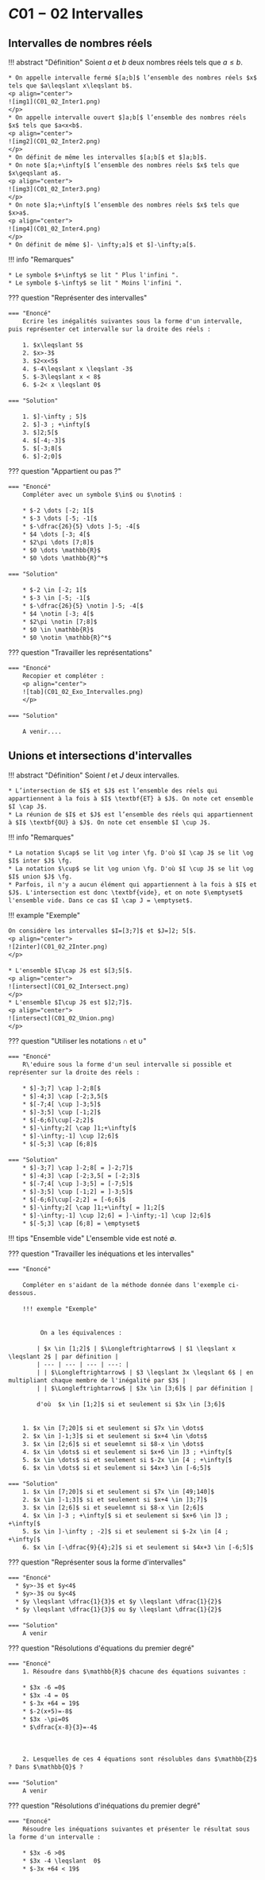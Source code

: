 # $C01-02$ Intervalles

## Intervalles de nombres réels

!!! abstract "Définition" 
	Soient $a$ et $b$ deux nombres réels tels que $a \leqslant b$.
	
	* On appelle intervalle fermé $[a;b]$ l’ensemble des nombres réels $x$ tels que $a\leqslant x\leqslant b$.
	<p align="center">
	![img1](C01_02_Inter1.png)
	</p>
	* On appelle intervalle ouvert $]a;b[$ l’ensemble des nombres réels $x$ tels que $a<x<b$.
	<p align="center">
	![img2](C01_02_Inter2.png)
	</p>
	* On définit de même les intervalles $[a;b[$ et $]a;b]$.
	* On note $[a;+\infty[$ l’ensemble des nombres réels $x$ tels que $x\geqslant a$.
	<p align="center">
	![img3](C01_02_Inter3.png)
	</p>
	* On note $]a;+\infty[$ l’ensemble des nombres réels $x$ tels que $x>a$.
	<p align="center">
	![img4](C01_02_Inter4.png)
	</p>
	* On définit de même $]- \infty;a]$ et $]-\infty;a[$.

!!! info "Remarques"

	* Le symbole $+\infty$ se lit " Plus l'infini ".
	* Le symbole $-\infty$ se lit " Moins l'infini ".
 
??? question "Représenter des intervalles"

	=== "Enoncé"
		Ecrire les inégalités suivantes sous la forme d'un intervalle, puis représenter cet intervalle sur la droite des réels :

		1. $x\leqslant 5$
		2. $x>-3$
		3. $2<x<5$
		4. $-4\leqslant x \leqslant -3$
		5. $-3\leqslant x < 8$
		6. $-2< x \leqslant 0$
	 
	=== "Solution"
		
		1. $]-\infty ; 5]$		
		2. $]-3 ; +\infty[$
		3. $]2;5[$
		4. $[-4;-3]$
		5. $[-3;8[$
		6. $]-2;0]$
		
??? question "Appartient ou pas ?"

	=== "Enoncé"
		Compléter avec un symbole $\in$ ou $\notin$ :
		
		* $-2 \dots [-2; 1[$
		* $-3 \dots [-5; -1[$
		* $-\dfrac{26}{5} \dots ]-5; -4[$
		* $4 \dots [-3; 4[$  
		* $2\pi \dots [7;8]$
		* $0 \dots \mathbb{R}$
		* $0 \dots \mathbb{R}^*$

	=== "Solution"
		
		* $-2 \in [-2; 1[$
		* $-3 \in [-5; -1[$
		* $-\dfrac{26}{5} \notin ]-5; -4[$
		* $4 \notin [-3; 4[$  
		* $2\pi \notin [7;8]$
		* $0 \in \mathbb{R}$
		* $0 \notin \mathbb{R}^*$
		

??? question "Travailler les représentations"
	
	=== "Enoncé"
		Recopier et compléter :
		<p align="center">
		![tab](C01_02_Exo_Intervalles.png)
		</p>
		
	=== "Solution"
	
		A venir....
 
## Unions et intersections d'intervalles

!!! abstract "Définition"
	Soient $I$ et $J$ deux intervalles.
	
	* L’intersection de $I$ et $J$ est l’ensemble des réels qui appartiennent à la fois à $I$ \textbf{ET} à $J$. On note cet ensemble $I \cap J$.
	* La réunion de $I$ et $J$ est l’ensemble des réels qui appartiennent à $I$ \textbf{OU} à $J$. On note cet ensemble $I \cup J$.

!!! info "Remarques"

	* La notation $\cap$ se lit \og inter \fg. D'où $I \cap J$ se lit \og $I$ inter $J$ \fg.
	* La notation $\cup$ se lit \og union \fg. D'où $I \cup J$ se lit \og $I$ union $J$ \fg.
	* Parfois, il n'y a aucun élément qui appartiennent à la fois à $I$ et $J$. L'intersection est donc \textbf{vide}, et on note $\emptyset$ l'ensemble vide. Dans ce cas $I \cap J = \emptyset$.
	
!!! example "Exemple"
	
	On considère les intervalles $I=[3;7]$ et $J=]2; 5[$.
	<p align="center">
	![2inter](C01_02_2Inter.png)
	</p>

	* L'ensemble $I\cap J$ est $[3;5[$.
	<p align="center">
	![intersect](C01_02_Intersect.png)
	</p>
	* L'ensemble $I\cup J$ est $]2;7]$.
	<p align="center">
	![intersect](C01_02_Union.png)
	</p>
	
??? question "Utiliser les notations $\cap$ et $\cup$"

	=== "Enoncé"
		R\'eduire sous la forme d'un seul intervalle si possible et représenter sur la droite des réels :

		* $]-3;7] \cap ]-2;8[$
		* $]-4;3] \cap [-2;3,5[$
		* $[-7;4[ \cup ]-3;5]$
		* $]-3;5] \cup [-1;2]$
		* $[-6;6]\cup[-2;2]$
		* $]-\infty;2[ \cap ]1;+\infty[$
		* $]-\infty;-1] \cup ]2;6]$
		* $[-5;3] \cap [6;8]$

	=== "Solution"
		* $]-3;7] \cap ]-2;8[ = ]-2;7]$
		* $]-4;3] \cap [-2;3,5[ = [-2;3]$
		* $[-7;4[ \cup ]-3;5] = [-7;5]$
		* $]-3;5] \cup [-1;2] = ]-3;5]$
		* $[-6;6]\cup[-2;2] = [-6;6]$
		* $]-\infty;2[ \cap ]1;+\infty[ = ]1;2[$
		* $]-\infty;-1] \cup ]2;6] = ]-\infty;-1] \cup ]2;6]$
		* $[-5;3] \cap [6;8] = \emptyset$
		
!!! tips "Ensemble vide"
	L'ensemble vide est noté $\emptyset$.
		

??? question "Travailler les inéquations et les intervalles"

	=== "Enoncé"
	
		Compléter en s'aidant de la méthode donnée dans l'exemple ci-dessous.

		!!! exemple "Exemple"
		
		
			 On a les équivalences :
			
			| $x \in [1;2]$ | $\Longleftrightarrow$ | $1 \leqslant x \leqslant 2$ | par définition |
			| --- | --- | --- | ---: |
			| | $\Longleftrightarrow$ | $3 \leqslant 3x \leqslant 6$ | en multipliant chaque membre de l'inégalité par $3$ |
			| | $\Longleftrightarrow$ | $3x \in [3;6]$ | par définition |

			d'où  $x \in [1;2]$ si et seulement si $3x \in [3;6]$

		
		1. $x \in [7;20]$ si et seulement si $7x \in \dots$
		2. $x \in ]-1;3]$ si et seulement si $x+4 \in \dots$
		3. $x \in [2;6]$ si et seuelemnt si $8-x \in \dots$
		4. $x \in \dots$ si et seulement si $x+6 \in ]3 ; +\infty[$
		5. $x \in \dots$ si et seulement si $-2x \in [4 ; +\infty[$
		6. $x \in \dots$ si et seulement si $4x+3 \in [-6;5]$
		
	=== "Solution"
		1. $x \in [7;20]$ si et seulement si $7x \in [49;140]$
		2. $x \in ]-1;3]$ si et seulement si $x+4 \in ]3;7]$
		3. $x \in [2;6]$ si et seuelemnt si $8-x \in [2;6]$
		4. $x \in ]-3 ; +\infty[$ si et seulement si $x+6 \in ]3 ; +\infty[$
		5. $x \in ]-\infty ; -2]$ si et seulement si $-2x \in [4 ; +\infty[$
		6. $x \in [-\dfrac{9}{4};2]$ si et seulement si $4x+3 \in [-6;5]$

??? question "Représenter sous  la forme d'intervalles"

	=== "Enoncé"
	  * $y>-3$ et $y<4$
	  * $y>-3$ ou $y<4$
	  * $y \leqslant \dfrac{1}{3}$ et $y \leqslant \dfrac{1}{2}$
	  * $y \leqslant \dfrac{1}{3}$ ou $y \leqslant \dfrac{1}{2}$

	=== "Solution"
		A venir


??? question "Résolutions d'équations du premier degré"

	=== "Enoncé"
		1. Résoudre dans $\mathbb{R}$ chacune des équations suivantes :
  
		* $3x -6 =0$
		* $3x -4 = 0$
		* $-3x +64 = 19$
		* $-2(x+5)=-8$
		* $3x -\pi=0$
		* $\dfrac{x-8}{3}=-4$

   
  
		2. Lesquelles de ces 4 équations sont résolubles dans $\mathbb{Z}$ ? Dans $\mathbb{Q}$ ?
  
	=== "Solution"
		A venir

??? question "Résolutions d'inéquations du premier degré"

	=== "Enoncé"
		Résoudre les inéquations suivantes et présenter le résultat sous la forme d'un intervalle :
 
		* $3x -6 >0$
		* $3x -4 \leqslant  0$
		* $-3x +64 < 19$






